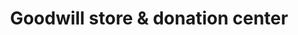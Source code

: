 ---
title: "Goodwill store & donation center"
url: /edmonton/goodwill-store-und-donation-center-stony-plain-road-nw/
shop: Gebrauchtwaren
---